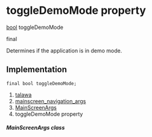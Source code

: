 
<div>

# toggleDemoMode property

</div>


[bool](https://api.flutter.dev/flutter/dart-core/bool-class.html)
toggleDemoMode


final




Determines if the application is in demo mode.



## Implementation

``` language-dart
final bool toggleDemoMode;
```







1.  [talawa](../../index.html)
2.  [mainscreen_navigation_args](../../models_mainscreen_navigation_args/)
3.  [MainScreenArgs](../../models_mainscreen_navigation_args/MainScreenArgs-class.html)
4.  toggleDemoMode property

##### MainScreenArgs class







